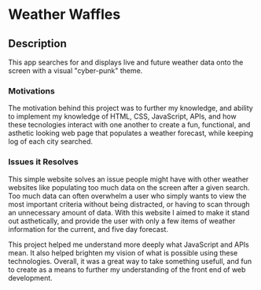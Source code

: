 # Weather Waffles

## Description
This app searches for and displays live and future weather data onto the screen with a visual "cyber-punk" theme.

### Motivations
The motivation behind this project was to further my knowledge, and ability to implement my knowledge of HTML, CSS, JavaScript, APIs, and how these tecnologies interact with one another to create a fun, functional, and asthetic looking web page that populates a weather forecast, while keeping log of each city searched. 

### Issues it Resolves
This simple website solves an issue people might have with other weather websites like populating too much data on the screen after a given search. Too much data can often overwhelm a user who simply wants to view the most important criteria without being distracted, or having to scan through an unnecessary amount of data. With this website I aimed to make it stand out asthetically, and provide the user with only a few items of weather information for the current, and five day forecast.

This project helped me understand more deeply what JavaScript and APIs mean. It also helped brighten my vision of what is possible using these technologies. Overall, it was a great way to take something usefull, and fun to create as a means to further my understanding of the front end of web development.

##